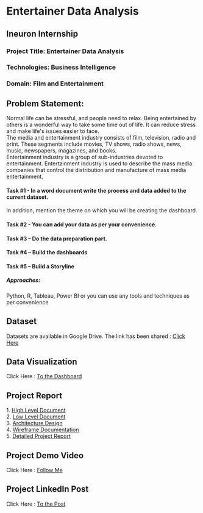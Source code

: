 
<!DOCTYPE html>
<html lang = "en">
<body>
    <h1>Entertainer Data Analysis</h1>
    <h2>Ineuron Internship</h2>
    <h3>Project Title: Entertainer Data Analysis</h3>
    <h3>Technologies: Business Intelligence</h3>
    <h3>Domain: Film and Entertainment</h3>
    <h2>Problem Statement:</h2>
<p>Normal life can be stressful, and people need to relax. Being entertained by others 
is a wonderful way to take some time out of life. 
It can reduce stress and make life's issues easier to face. <br>The media and entertainment industry consists of film, 
television, radio and print. These segments include movies, TV shows, radio shows, 
news, music, newspapers, magazines, and books. <br>Entertainment industry is a group of 
sub-industries devoted to entertainment. Entertainment industry is used to describe the 
mass media companies that control the distribution and manufacture of mass 
media entertainment.</p>
<p><h4>Task #1 - In a word document write the process and data added to the current dataset.</h4></p> 
<p1>In addition, mention the theme on which you will be creating the dashboard.</p1>
<p><h4>Task #2 - You can add your data as per your convenience.</h4></p>
<p><h4>Task #3 – Do the data preparation part.</h4></p>
<p><h4>Task #4 – Build the dashboards</h4></p>
<p><h4>Task #5 – Build a Storyline</h4></p>

<p><h5>Approaches:</h5></p>
<p>Python, R, Tableau, Power BI or you can use any tools and techniques as per convenience</p>

<h2>Dataset</h2>
Datasets are available in Google Drive. The link has been shared : 
<a href = "https://drive.google.com/drive/folders/1sJm4vy-qfuk3CFgE_zMMPGVYFmoIg35n" target = "_blank">Click Here</a><br>

<h2>Data Visualization</h2>
Click Here :      
<a href = "https://tinyurl.com/2bcoz3e2">To the Dashboard</a>
<h2>Project Report</h2>
1. <a href="https://drive.google.com/file/d/1Djb9np4sxtgnKI81gTcyiJzuMgfeKZ7y/view?usp=drive_link">High Level Document</a><br>
2. <a href="https://drive.google.com/file/d/1cDwWYDzN9Vbm5D1YGPB1obEsbwf1xYa9/view?usp=drive_link">Low Level Document</a><br>
3. <a href="https://drive.google.com/file/d/12llymNfoD22uuoG7yaQW_0zL9czN0Q77/view?usp=drive_link">Architecture Design</a><br>
4. <a href="https://drive.google.com/file/d/10j68Inb78tRjtbr_0mCPoq9aXSRcf031/view?usp=drive_link">Wireframe Documentation</a><br>
5. <a href = "https://docs.google.com/presentation/d/13tPQ9uHoaQYzH6uq_e49HG1UCh_WOHaW/edit?usp=drive_link&ouid=103790596601385413985&rtpof=true&sd=true">Detailed Project Report</a>
<h2>Project Demo Video</h2>
Click Here : <a href = "https://youtu.be/x8VApNmv4Qw?si=axs8S_4N2Eozrq1U">Follow Me</a>
<h2>Project LinkedIn Post</h2>
Click Here : <a href = "https://www.linkedin.com/feed/update/urn:li:activity:7101522957176365056/">To the Post</a>

  </body>
</html>
